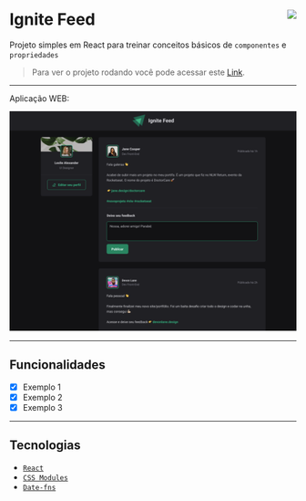 # Ignite Feed <img align="right" src="https://img.shields.io/static/v1?label=STATUS&message=EM%20DESENVOLVIMENTO&color=GREEN&style=for-the-badge"/>

Projeto simples em React para treinar conceitos básicos de `componentes` e `propriedades` <br/>
> Para ver o projeto rodando você pode acessar este [Link](link.com.br).

---

Aplicação WEB:
<p align="center">
  <img src="./.github/preview-ignite-feed.png"/>
</p>

---
## Funcionalidades

- [x] Exemplo 1
- [x] Exemplo 2
- [x] Exemplo 3

---

## Tecnologias

- [`React`](https://pt-br.reactjs.org/)
- [`CSS Modules`](https://github.com/css-modules/css-modules)
- [`Date-fns`](https://date-fns.org/)